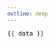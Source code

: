 ```yaml
---
outline: deep
---
```


<script setup>
import { data } from '../.vitepress/data/post.data'
</script>

<pre>{{ data }}</pre>